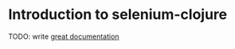 # Introduction to selenium-clojure

TODO: write [great documentation](http://jacobian.org/writing/what-to-write/)
